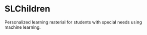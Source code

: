 # SLChildren
Personalized learning material for students with special needs using machine learning.
